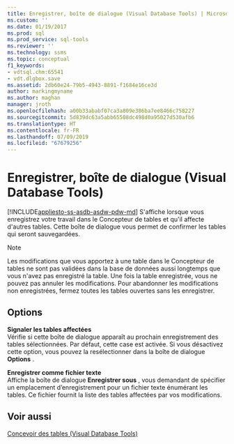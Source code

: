 ```yaml
---
title: Enregistrer, boîte de dialogue (Visual Database Tools) | Microsoft Docs
ms.custom: ''
ms.date: 01/19/2017
ms.prod: sql
ms.prod_service: sql-tools
ms.reviewer: ''
ms.technology: ssms
ms.topic: conceptual
f1_keywords:
- vdtsql.chm:65541
- vdt.dlgbox.save
ms.assetid: 2db60e24-79b5-4943-8891-f1684e16ce3d
author: markingmyname
ms.author: maghan
manager: jroth
ms.openlocfilehash: a00b33ababf07ca3a809e386ba7ee8466c758227
ms.sourcegitcommit: 5d839dc63a5abb65508dc498d0a95027d530afb6
ms.translationtype: HT
ms.contentlocale: fr-FR
ms.lasthandoff: 07/09/2019
ms.locfileid: "67679256"
---
```

# <a name="save-dialog-box-visual-database-tools"></a>Enregistrer, boîte de dialogue (Visual Database Tools)
[!INCLUDE[appliesto-ss-asdb-asdw-pdw-md](../../includes/appliesto-ss-asdb-asdw-pdw-md.md)]
S'affiche lorsque vous enregistrez votre travail dans le Concepteur de tables et qu'il affecte d'autres tables. Cette boîte de dialogue vous permet de confirmer les tables qui seront sauvegardées.  
  
> [!NOTE]  
> Les modifications que vous apportez à une table dans le Concepteur de tables ne sont pas validées dans la base de données aussi longtemps que vous n'avez pas enregistré la table. Une fois la table enregistrée, vous ne pouvez pas annuler les modifications. Pour abandonner les modifications non enregistrées, fermez toutes les tables ouvertes sans les enregistrer.  
  
## <a name="options"></a>Options  
**Signaler les tables affectées**  
Vérifie si cette boîte de dialogue apparaît au prochain enregistrement des tables sélectionnées. Par défaut, cette case est activée. Si vous désactivez cette option, vous pouvez la resélectionner dans la boîte de dialogue **Options** .  
  
**Enregistrer comme fichier texte**  
Affiche la boîte de dialogue **Enregistrer sous** , vous demandant de spécifier un emplacement d’enregistrement pour un fichier texte énumérant les tables. Ce fichier fournit la liste des tables affectées par vos modifications.  
  
## <a name="see-also"></a>Voir aussi  
[Concevoir des tables &#40;Visual Database Tools&#41;](../../ssms/visual-db-tools/design-tables-visual-database-tools.md)  
  
